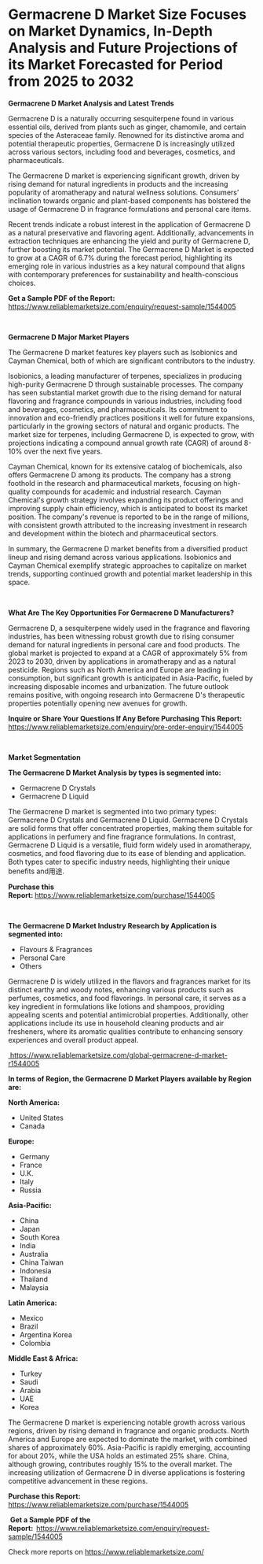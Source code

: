 <p><h1>Germacrene D Market Size Focuses on Market Dynamics, In-Depth Analysis and Future Projections of its Market Forecasted for Period from 2025 to 2032</h1></p><p><strong>Germacrene D Market Analysis and Latest Trends</strong></p>
<p><p>Germacrene D is a naturally occurring sesquiterpene found in various essential oils, derived from plants such as ginger, chamomile, and certain species of the Asteraceae family. Renowned for its distinctive aroma and potential therapeutic properties, Germacrene D is increasingly utilized across various sectors, including food and beverages, cosmetics, and pharmaceuticals. </p><p>The Germacrene D market is experiencing significant growth, driven by rising demand for natural ingredients in products and the increasing popularity of aromatherapy and natural wellness solutions. Consumers’ inclination towards organic and plant-based components has bolstered the usage of Germacrene D in fragrance formulations and personal care items.</p><p>Recent trends indicate a robust interest in the application of Germacrene D as a natural preservative and flavoring agent. Additionally, advancements in extraction techniques are enhancing the yield and purity of Germacrene D, further boosting its market potential. The Germacrene D Market is expected to grow at a CAGR of 6.7% during the forecast period, highlighting its emerging role in various industries as a key natural compound that aligns with contemporary preferences for sustainability and health-conscious choices.</p></p>
<p><strong>Get a Sample PDF of the Report:&nbsp;</strong> <a href="https://www.reliablemarketsize.com/enquiry/request-sample/1544005?utm_campaign=2307&utm_medium=2&utm_source=Github&utm_content=ia&utm_term=05032025&utm_id=germacrene-d">https://www.reliablemarketsize.com/enquiry/request-sample/1544005</a></p>
<p>&nbsp;</p>
<p><strong>Germacrene D Major Market Players</strong></p>
<p><p>The Germacrene D market features key players such as Isobionics and Cayman Chemical, both of which are significant contributors to the industry. </p><p>Isobionics, a leading manufacturer of terpenes, specializes in producing high-purity Germacrene D through sustainable processes. The company has seen substantial market growth due to the rising demand for natural flavoring and fragrance compounds in various industries, including food and beverages, cosmetics, and pharmaceuticals. Its commitment to innovation and eco-friendly practices positions it well for future expansions, particularly in the growing sectors of natural and organic products. The market size for terpenes, including Germacrene D, is expected to grow, with projections indicating a compound annual growth rate (CAGR) of around 8-10% over the next five years.</p><p>Cayman Chemical, known for its extensive catalog of biochemicals, also offers Germacrene D among its products. The company has a strong foothold in the research and pharmaceutical markets, focusing on high-quality compounds for academic and industrial research. Cayman Chemical's growth strategy involves expanding its product offerings and improving supply chain efficiency, which is anticipated to boost its market position. The company's revenue is reported to be in the range of millions, with consistent growth attributed to the increasing investment in research and development within the biotech and pharmaceutical sectors.</p><p>In summary, the Germacrene D market benefits from a diversified product lineup and rising demand across various applications. Isobionics and Cayman Chemical exemplify strategic approaches to capitalize on market trends, supporting continued growth and potential market leadership in this space.</p></p>
<p>&nbsp;</p>
<p><strong>What Are The Key Opportunities For Germacrene D Manufacturers?</strong></p>
<p><p>Germacrene D, a sesquiterpene widely used in the fragrance and flavoring industries, has been witnessing robust growth due to rising consumer demand for natural ingredients in personal care and food products. The global market is projected to expand at a CAGR of approximately 5% from 2023 to 2030, driven by applications in aromatherapy and as a natural pesticide. Regions such as North America and Europe are leading in consumption, but significant growth is anticipated in Asia-Pacific, fueled by increasing disposable incomes and urbanization. The future outlook remains positive, with ongoing research into Germacrene D's therapeutic properties potentially opening new avenues for growth.</p></p>
<p><strong>Inquire or Share Your Questions If Any Before Purchasing This Report:</strong> <a href="https://www.reliablemarketsize.com/enquiry/pre-order-enquiry/1544005?utm_campaign=2307&utm_medium=2&utm_source=Github&utm_content=ia&utm_term=05032025&utm_id=germacrene-d">https://www.reliablemarketsize.com/enquiry/pre-order-enquiry/1544005</a></p>
<p>&nbsp;</p>
<p><strong>Market Segmentation</strong></p>
<p><strong>The Germacrene D Market Analysis by types is segmented into:</strong></p>
<p><ul><li>Germacrene D Crystals</li><li>Germacrene D Liquid</li></ul></p>
<p><p>The Germacrene D market is segmented into two primary types: Germacrene D Crystals and Germacrene D Liquid. Germacrene D Crystals are solid forms that offer concentrated properties, making them suitable for applications in perfumery and fine fragrance formulations. In contrast, Germacrene D Liquid is a versatile, fluid form widely used in aromatherapy, cosmetics, and food flavoring due to its ease of blending and application. Both types cater to specific industry needs, highlighting their unique benefits and用途.</p></p>
<p><strong>Purchase this Report:&nbsp;</strong><a href="https://www.reliablemarketsize.com/purchase/1544005?utm_campaign=2307&utm_medium=2&utm_source=Github&utm_content=ia&utm_term=05032025&utm_id=germacrene-d">https://www.reliablemarketsize.com/purchase/1544005</a></p>
<p>&nbsp;</p>
<p><strong>The Germacrene D Market Industry Research by Application is segmented into:</strong></p>
<p><ul><li>Flavours & Fragrances</li><li>Personal Care</li><li>Others</li></ul></p>
<p><p>Germacrene D is widely utilized in the flavors and fragrances market for its distinct earthy and woody notes, enhancing various products such as perfumes, cosmetics, and food flavorings. In personal care, it serves as a key ingredient in formulations like lotions and shampoos, providing appealing scents and potential antimicrobial properties. Additionally, other applications include its use in household cleaning products and air fresheners, where its aromatic qualities contribute to enhancing sensory experiences and overall product appeal.</p></p>
<p><a href="https://www.reliablemarketsize.com/global-germacrene-d-market-r1544005?utm_campaign=2307&utm_medium=2&utm_source=Github&utm_content=ia&utm_term=05032025&utm_id=germacrene-d">&nbsp;https://www.reliablemarketsize.com/global-germacrene-d-market-r1544005</a></p>
<p><strong>In terms of Region, the Germacrene D Market Players available by Region are:</strong></p>
<p>
    <p> <strong> North America: </strong>
        <ul>
            <li>United States</li>
            <li>Canada</li>
        </ul>
        </p> 
    <p> <strong> Europe: </strong>
        <ul>
            <li>Germany</li>
            <li>France</li>
            <li>U.K.</li>
            <li>Italy</li>
            <li>Russia</li>
        </ul>
        </p> 
    <p> <strong> Asia-Pacific: </strong>
        <ul>
            <li>China</li>
            <li>Japan</li>
            <li>South Korea</li>
            <li>India</li>
            <li>Australia</li>
            <li>China Taiwan</li>
            <li>Indonesia</li>
            <li>Thailand</li>
            <li>Malaysia</li>
        </ul>
        </p> 
    <p> <strong> Latin America: </strong>
        <ul>
            <li>Mexico</li>
            <li>Brazil</li>
            <li>Argentina Korea</li>
            <li>Colombia</li>
        </ul>
        </p> 
    <p> <strong> Middle East & Africa: </strong>
        <ul>
            <li>Turkey</li>
            <li>Saudi</li>
            <li>Arabia</li>
            <li>UAE</li>
            <li>Korea</li>
        </ul>
    </p>
    </p>
<p><p>The Germacrene D market is experiencing notable growth across various regions, driven by rising demand in fragrance and organic products. North America and Europe are expected to dominate the market, with combined shares of approximately 60%. Asia-Pacific is rapidly emerging, accounting for about 20%, while the USA holds an estimated 25% share. China, although growing, contributes roughly 15% to the overall market. The increasing utilization of Germacrene D in diverse applications is fostering competitive advancement in these regions.</p></p>
<p><strong>Purchase this Report: </strong><a href="https://www.reliablemarketsize.com/purchase/1544005?utm_campaign=2307&utm_medium=2&utm_source=Github&utm_content=ia&utm_term=05032025&utm_id=germacrene-d">https://www.reliablemarketsize.com/purchase/1544005</a></p>
<p>&nbsp;<strong>Get a Sample PDF of the Report:&nbsp;&nbsp;</strong><a href="https://www.reliablemarketsize.com/enquiry/request-sample/1544005?utm_campaign=2307&utm_medium=2&utm_source=Github&utm_content=ia&utm_term=05032025&utm_id=germacrene-d">https://www.reliablemarketsize.com/enquiry/request-sample/1544005</a></p>
<p><strong></strong></p>
<p>Check more reports on <a href="https://www.reliablemarketsize.com/?utm_campaign=2307&utm_medium=2&utm_source=Github&utm_content=ia&utm_term=05032025&utm_id=germacrene-d">https://www.reliablemarketsize.com/</a></p>